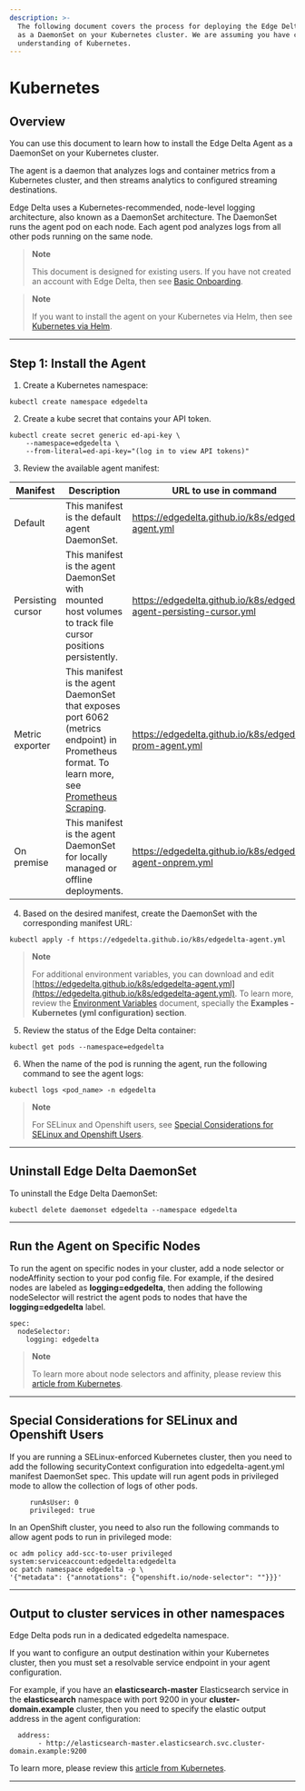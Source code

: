 ```yaml
---
description: >-
  The following document covers the process for deploying the Edge Delta agent
  as a DaemonSet on your Kubernetes cluster. We are assuming you have conceptual
  understanding of Kubernetes.
---
```


# Kubernetes

## Overview

You can use this document to learn how to install the Edge Delta Agent as a DaemonSet on your Kubernetes cluster.

The agent is a daemon that analyzes logs and container metrics from a Kubernetes cluster, and then streams analytics to configured streaming destinations.

Edge Delta uses a Kubernetes-recommended, node-level logging architecture, also known as a DaemonSet architecture. The DaemonSet runs the agent pod on each node. Each agent pod analyzes logs from all other pods running on the same node.

> **Note**
>
> This document is designed for existing users. If you have not created an account with Edge Delta, then see [Basic Onboarding](/docs/basic-onboarding.md).

> **Note**
>
> If you want to install the agent on your Kubernetes via Helm, then see [Kubernetes via Helm](helm.md).

***


## Step 1: Install the Agent 

1. Create a Kubernetes namespace:

```text
kubectl create namespace edgedelta
```

2. Create a kube secret that contains your API token.

```text
kubectl create secret generic ed-api-key \
    --namespace=edgedelta \
    --from-literal=ed-api-key="(log in to view API tokens)"
```

3. Review the available agent manifest:

| Manifest          | Description                                                                                                                                                                          | URL to use in command                                                 |
|-------------------|--------------------------------------------------------------------------------------------------------------------------------------------------------------------------------------|-----------------------------------------------------------------------|
| Default           | This manifest is the default agent DaemonSet.                                                                                                                                        | https://edgedelta.github.io/k8s/edgedelta-agent.yml                   |
| Persisting cursor | This manifest is the agent DaemonSet with mounted host volumes to track file cursor positions persistently.                                                                          | https://edgedelta.github.io/k8s/edgedelta-agent-persisting-cursor.yml |
| Metric exporter   | This manifest is the agent DaemonSet that exposes port 6062 (metrics endpoint) in Prometheus format. To learn more, see [Prometheus Scraping](../appendices/prometheus-scraping.md). | https://edgedelta.github.io/k8s/edgedelta-prom-agent.yml              |
| On premise        | This manifest is the agent DaemonSet for locally managed or offline deployments.                                                                                                     | https://edgedelta.github.io/k8s/edgedelta-agent-onprem.yml            |


4. Based on the desired manifest, create the DaemonSet with the corresponding manifest URL:

```text
kubectl apply -f https://edgedelta.github.io/k8s/edgedelta-agent.yml
```

> **Note**
>
> For additional environment variables, you can download and edit [https://edgedelta.github.io/k8s/edgedelta-agent.yml](https://edgedelta.github.io/k8s/edgedelta-agent.yml). To learn more, review the [Environment Variables](https://docs.edgedelta.com/installation/environment-variables/) document, specially the **Examples - Kubernetes (yml configuration) section**. 


5. Review the status of the Edge Delta container:

```text
kubectl get pods --namespace=edgedelta
```

6. When the name of the pod is running the agent, run the following command to see the agent logs:

```text
kubectl logs <pod_name> -n edgedelta
```

> **Note**
>
> For SELinux and Openshift users, see [Special Considerations for SELinux and Openshift Users](#special-considerations-for-selinux-and-openshift-users).

***

## Uninstall Edge Delta DaemonSet

To uninstall the Edge Delta DaemonSet:

```text
kubectl delete daemonset edgedelta --namespace edgedelta
```

***

## Run the Agent on Specific Nodes

To run the agent on specific nodes in your cluster, add a node selector or nodeAffinity section to your pod config file. For example, if the desired nodes are labeled as **logging=edgedelta**, then adding the following nodeSelector will restrict the agent pods to nodes that have the **logging=edgedelta** label.

```text
spec:
  nodeSelector:
    logging: edgedelta
```

> **Note**
>
> To learn more about node selectors and affinity, please review this [article from Kubernetes](https://kubernetes.io/docs/concepts/scheduling-eviction/assign-pod-node/).


***

## Special Considerations for SELinux and Openshift Users

If you are running a SELinux-enforced Kubernetes cluster, then you need to add the following securityContext configuration into edgedelta-agent.yml manifest DaemonSet spec. This update will run agent pods in privileged mode to allow the collection of logs of other pods.

```text
     runAsUser: 0
     privileged: true
```

In an OpenShift cluster, you need to also run the following commands to allow agent pods to run in privileged mode:

```text
oc adm policy add-scc-to-user privileged system:serviceaccount:edgedelta:edgedelta
oc patch namespace edgedelta -p \
'{"metadata": {"annotations": {"openshift.io/node-selector": ""}}}'
```

***

## Output to cluster services in other namespaces

Edge Delta pods run in a dedicated edgedelta namespace. 

If you want to configure an output destination within your Kubernetes cluster, then you must set a resolvable service endpoint in your agent configuration.

For example, if you have an **elasticsearch-master** Elasticsearch service in the **elasticsearch** namespace with port 9200 in your **cluster-domain.example** cluster, then you need to specify the elastic output address in the agent configuration:


```text
  address:
       - http://elasticsearch-master.elasticsearch.svc.cluster-domain.example:9200
```

To learn more, please review this [article from Kubernetes](https://kubernetes.io/docs/concepts/services-networking/dns-pod-service/#a-aaaa-records).

***
